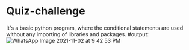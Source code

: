 # Quiz-challenge
It's a basic python program, where the conditional statements are used without any importing of libraries and packages. 
#output:
![WhatsApp Image 2021-11-02 at 9 42 53 PM](https://user-images.githubusercontent.com/70971734/139906285-9e3f2b14-1aef-48be-8d37-334ecf1c9170.jpeg)
